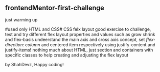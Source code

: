 ## frontendMentor-first-challenge
just warming up

#used only HTML and CSS#
CSS felx layout
good exercise to challenge, test and try different flex layout properties and values such as grow shrink and flex-basis
undeerstand the main axis and cross axis concept, set *flex-direction: column* and centered item respectively using justify-content and justify-items!
nothing much about HTML, just section and containers with specific classes to help creating and adjusting the flex layout

by ShahDevz, Happy coding!
